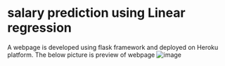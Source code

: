 # salary prediction using Linear regression 
A webpage is developed using flask framework and deployed on Heroku platform.
The below picture is preview of webpage
![image](https://user-images.githubusercontent.com/107847530/190853984-d53017cf-7852-4588-aa69-bcff9b275931.png)
